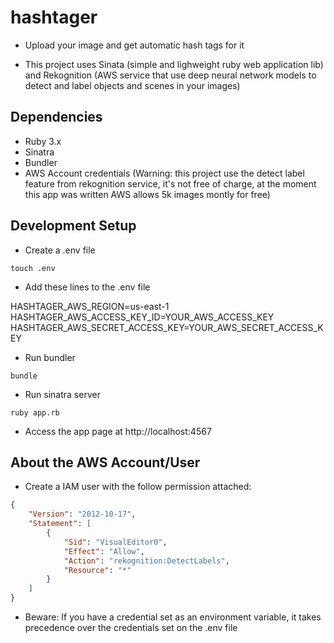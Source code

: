 # hashtager

- Upload your image and get automatic hash tags for it

- This project uses Sinata (simple and lighweight ruby web application lib) and Rekognition (AWS service that use deep neural network models to detect and label objects and scenes in your images)


## Dependencies

- Ruby 3.x
- Sinatra
- Bundler
- AWS Account credentials (Warning: this project use the detect label feature from rekognition service, it's not free of charge, at the moment this app was written AWS allows 5k images montly for free)

  

## Development Setup

- Create a .env file

`touch .env`

- Add these lines to the .env file

HASHTAGER_AWS_REGION=us-east-1
HASHTAGER_AWS_ACCESS_KEY_ID=YOUR_AWS_ACCESS_KEY
HASHTAGER_AWS_SECRET_ACCESS_KEY=YOUR_AWS_SECRET_ACCESS_KEY

- Run bundler

`bundle`

- Run sinatra server

`ruby app.rb`

- Access the app page at http://localhost:4567

  

## About the AWS Account/User

- Create a IAM user with the follow permission attached:

```json
{
	"Version": "2012-10-17",
	"Statement": [
		{
			"Sid": "VisualEditor0",
			"Effect": "Allow",
			"Action": "rekognition:DetectLabels",
			"Resource": "*"
		}
	]
}
```

- Beware: If you have a credential set as an environment variable, it takes precedence over the credentials set on the .env file